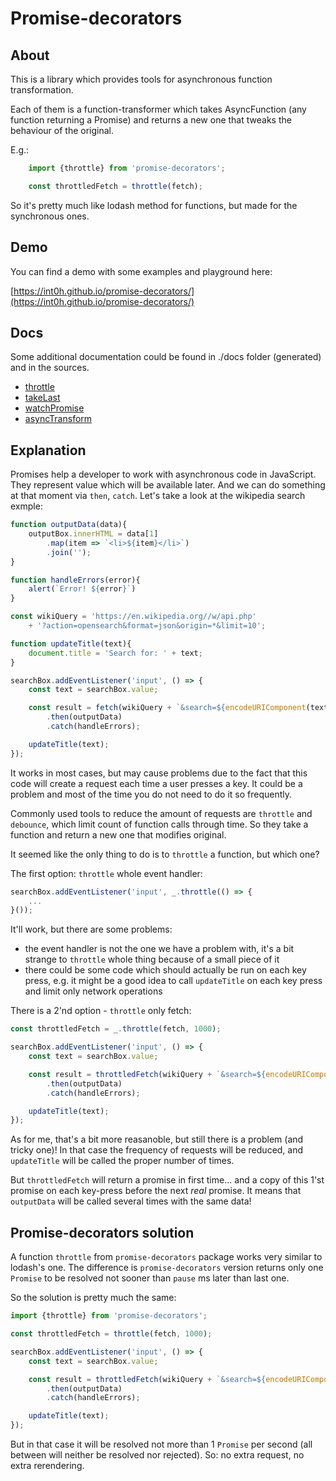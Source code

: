 Promise-decorators
===

About
---
This is a library which provides tools for asynchronous function transformation.

Each of them is a function-transformer which takes AsyncFunction (any function returning a Promise) and returns a new one that tweaks the behaviour of the original.

E.g.:
```js
    import {throttle} from 'promise-decorators';

    const throttledFetch = throttle(fetch);
```

So it's pretty much like lodash method for functions, but made for the synchronous ones.

Demo
---
You can find a demo with some examples and playground here:

[https://int0h.github.io/promise-decorators/](https://int0h.github.io/promise-decorators/)

Docs
---
Some additional documentation could be found in ./docs folder (generated) and in the sources.

- [throttle](https://github.com/int0h/promise-decorators/blob/master/docs/src/modules/throttle.md)
- [takeLast](https://github.com/int0h/promise-decorators/blob/master/docs/src/modules/takeLast.md)
- [watchPromise](https://github.com/int0h/promise-decorators/blob/master/docs/src/modules/watchPromise.md)
- [asyncTransform](https://github.com/int0h/promise-decorators/blob/master/docs/src/modules/asyncTransform.md)

Explanation
---
Promises help a developer to work with asynchronous code in JavaScript.
They represent value which will be available later. And we can do something at that moment via `then`, `catch`. Let's take a look at the wikipedia search exmple:

```js
function outputData(data){
    outputBox.innerHTML = data[1]
        .map(item => `<li>${item}</li>`)
        .join('');
}

function handleErrors(error){
    alert(`Error! ${error}`)
}

const wikiQuery = 'https://en.wikipedia.org//w/api.php'
    + '?action=opensearch&format=json&origin=*&limit=10';

function updateTitle(text){
    document.title = 'Search for: ' + text;
}

searchBox.addEventListener('input', () => {    
    const text = searchBox.value;

    const result = fetch(wikiQuery + `&search=${encodeURIComponent(text)}`)
        .then(outputData)
        .catch(handleErrors);

    updateTitle(text);    
});
```
It works in most cases, but may cause problems due to the fact that this code will create a request each time a user presses a key. It could be a problem and most of the time you do not need to do it so frequently.

Commonly used tools to reduce the amount of requests are `throttle` and `debounce`, which limit count of function calls through time. So they take a function and return a new one that modifies original.

It seemed like the only thing to do is to `throttle` a function, but which one?

The first option:
`throttle` whole event handler:
```js
searchBox.addEventListener('input', _.throttle(() => {    
    ...  
}());
```

It'll work, but there are some problems:
- the event handler is not the one we have a problem with, it's a bit strange to `throttle` whole thing because of a small piece of it
- there could be some code which should actually be run on each key press, e.g. it might be a good idea to call `updateTitle` on each key press and limit only network operations

There is a 2'nd option - `throttle` only fetch:
```js
const throttledFetch = _.throttle(fetch, 1000);

searchBox.addEventListener('input', () => {    
    const text = searchBox.value;

    const result = throttledFetch(wikiQuery + `&search=${encodeURIComponent(text)}`)
        .then(outputData)
        .catch(handleErrors);

    updateTitle(text);    
});
```

As for me, that's a bit more reasanoble, but still there is a problem (and tricky one)! In that case the frequency of requests will be reduced, and `updateTitle` will be called the proper number of times.

But `throttledFetch` will return a promise in first time... and a copy of this 1'st promise on each key-press before the next *real* promise. It means that `outputData` will be called several times with the same data!

Promise-decorators solution
---

A function `throttle` from `promise-decorators` package works very similar to lodash's one. The difference is `promise-decorators` version returns only one `Promise` to be resolved not sooner than `pause` ms later than last one.

So the solution is pretty much the same:
```js
import {throttle} from 'promise-decorators';

const throttledFetch = throttle(fetch, 1000);

searchBox.addEventListener('input', () => {    
    const text = searchBox.value;

    const result = throttledFetch(wikiQuery + `&search=${encodeURIComponent(text)}`)
        .then(outputData)
        .catch(handleErrors);

    updateTitle(text);    
});
```
But in that case it will be resolved not more than 1 `Promise` per second (all between will neither be resolved nor rejected). So: no extra request, no extra rerendering.
